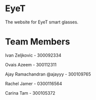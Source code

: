 # EyeT

The website for EyeT smart glasses.

# Team Members

Ivan Zeljkovic - 300092334

Ovais Azeem - 300112311

Ajay Ramachandran @ajayyy - 300109765

Rachel Jamer - 0300116564

Carina Tam - 300105372
